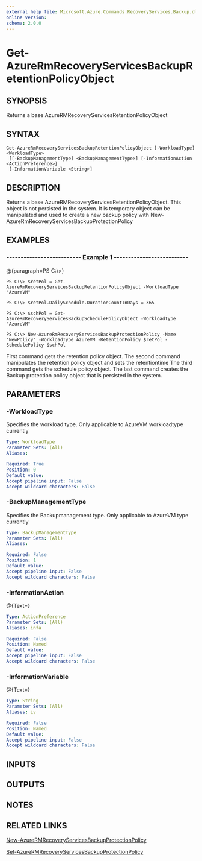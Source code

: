 ```yaml
---
external help file: Microsoft.Azure.Commands.RecoveryServices.Backup.dll-Help.xml
online version: 
schema: 2.0.0
---
```


# Get-AzureRmRecoveryServicesBackupRetentionPolicyObject
## SYNOPSIS
Returns a base AzureRMRecoveryServicesRetentionPolicyObject

## SYNTAX

```
Get-AzureRmRecoveryServicesBackupRetentionPolicyObject [-WorkloadType] <WorkloadType>
 [[-BackupManagementType] <BackupManagementType>] [-InformationAction <ActionPreference>]
 [-InformationVariable <String>]
```

## DESCRIPTION
Returns a base AzureRMRecoveryServicesRetentionPolicyObject. 
This object is not persisted in the system. 
It is temporary object can be manipulated and used to create a new backup policy with New-AzureRmRecoveryServicesBackupProtectionPolicy

## EXAMPLES

### --------------------------  Example 1  --------------------------
@{paragraph=PS C:\\\>}

```
PS C:\> $retPol = Get-AzureRmRecoveryServicesBackupRetentionPolicyObject -WorkloadType "AzureVM" 

PS C:\> $retPol.DailySchedule.DurationCountInDays = 365

PS C:\> $schPol = Get-AzureRmRecoveryServicesBackupSchedulePolicyObject -WorkloadType "AzureVM" 

PS C:\> New-AzureRmRecoveryServicesBackupProtectionPolicy -Name "NewPolicy" -WorkloadType AzureVM -RetentionPolicy $retPol -SchedulePolicy $schPol
```

First command gets the retention policy object.
The second command manipulates the retention policy object and sets the retentiontime
The third command gets the schedule policy object.
The last command creates the Backup protection policy object that is persisted in the system.

## PARAMETERS

### -WorkloadType
Specifies the workload type. 
Only applicable to AzureVM workloadtype currently

```yaml
Type: WorkloadType
Parameter Sets: (All)
Aliases: 

Required: True
Position: 0
Default value: 
Accept pipeline input: False
Accept wildcard characters: False
```

### -BackupManagementType
Specifies the Backupmanagement type. 
Only applicable to AzureVM type currently

```yaml
Type: BackupManagementType
Parameter Sets: (All)
Aliases: 

Required: False
Position: 1
Default value: 
Accept pipeline input: False
Accept wildcard characters: False
```

### -InformationAction
@{Text=}

```yaml
Type: ActionPreference
Parameter Sets: (All)
Aliases: infa

Required: False
Position: Named
Default value: 
Accept pipeline input: False
Accept wildcard characters: False
```

### -InformationVariable
@{Text=}

```yaml
Type: String
Parameter Sets: (All)
Aliases: iv

Required: False
Position: Named
Default value: 
Accept pipeline input: False
Accept wildcard characters: False
```

## INPUTS

## OUTPUTS

## NOTES

## RELATED LINKS

[New-AzureRMRecoveryServicesBackupProtectionPolicy]()

[Set-AzureRMRecoveryServicesBackupProtectionPolicy]()

